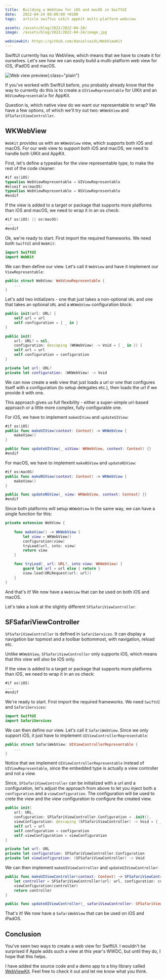 ```yaml
---
title:  Building a WebView for iOS and macOS in SwiftUI
date:   2022-04-24 08:00:00 +0100
tags:   article swiftui uikit appkit multi-platform webview

assets: /assets/blog/2022/2022-04-24/
image:  /assets/blog/2022/2022-04-24/image.jpg

webviewkit: https://github.com/danielsaidi/WebViewKit
---
```


SwiftUI currently has no WebView, which means that we have to create it for ourselves. Let's see how we can easily build a multi-platform web view for iOS, iPadOS and macOS.

![Web view preview]({{page.assets}}title.png){:class="plain"}

If you've worked with SwiftUI before, you probably already know that the way to currently do this is to create a `UIViewRepresentable` for UIKit and an `NSViewRepresentable` for AppKit.

Question is, which native view do we want our representable to wrap? We have a few options, of which we'll try out two: `WKWebView` and `SFSafariViewController`.


## WKWebView

`WebKit` provides us with an `WKWebView` view, which supports both iOS and macOS. For our web view to support both iOS and macOS, we need to handle both UIKit and AppKit.

First, let's define a typealias for the view representable type, to make the rest of the code cleaner:

```swift
#if os(iOS)
typealias WebViewRepresentable = UIViewRepresentable
#elseif os(macOS)
typealias WebViewRepresentable = NSViewRepresentable
#endif
```

If the view is added to a target or package that supports more platforms than iOS and macOS, we need to wrap it in an os check:

```swift
#if os(iOS) || os(macOS)
....
#endif
```

Ok, we're ready to start. First import the required frameworks. We need both `SwiftUI` and `WebKit`:

```swift
import SwiftUI
import WebKit
```

We can then define our view. Let's call it `WebView` and have it implement our `ViewRepresentable`:

```swift
public struct WebView: WebViewRepresentable {
    ...
}
```

Let's add two initializers - one that just takes a non-optional `URL` and one that takes an optional `URL` and a `WKWebView` configuration block:

```swift
public init(url: URL) {
    self.url = url
    self.configuration = { _ in }
}

public init(
    url: URL? = nil,
    configuration: @escaping (WKWebView) -> Void = { _ in }) {
    self.url = url
    self.configuration = configuration
}

private let url: URL?
private let configuration: (WKWebView) -> Void
```

We can now create a web view that just loads a url or one that configures itself with a configuration (to setup delegates etc.), then loads the url if we provide it with one.

This approach gives us full flexibility - either a super-simple url-based approach or a little more complex, fully configurable one.

For iOS, we have to implement `makeUIView` and `updateUIView`:

```swift
#if os(iOS)
public func makeUIView(context: Context) -> WKWebView {
    makeView()
}

public func updateUIView(_ uiView: WKWebView, context: Context) {}
#endif
```

For macOS, we have to implement `makeNSView` and `updateNSView`:

```swift
#if os(macOS)
public func makeNSView(context: Context) -> WKWebView {
    makeView()
}

public func updateNSView(_ view: WKWebView, context: Context) {}
#endif
```

Since both platforms will setup `WKWebView` in the same way, we can have a single function for this:

```swift
private extension WebView {
    
    func makeView() -> WKWebView {
        let view = WKWebView()
        configuration(view)
        tryLoad(url, into: view)
        return view
    }

    func tryLoad(_ url: URL?, into view: WKWebView) {
        guard let url = url else { return }
        view.load(URLRequest(url: url))
    }
}
```

And that's it! We now have a `WebView` that can be used on both iOS and macOS.

Let's take a look at the slightly different `SFSafariViewController`.


## SFSafariViewController

`SFSafariViewController` is defined in `SafariServices`. It can display a navigation bar topmost and a toolbar bottommost, with navigation, reload etc.

Unlike `WKWebView`, `SFSafariViewController` only supports iOS, which means that this view will also be iOS only.

If the view is added to a target or package that supports more platforms than iOS, we need to wrap it in an os check:

```swift
#if os(iOS)
....
#endif
```

We're ready to start. First import the required frameworks. We need `SwiftUI` and `SafariServices`:

```swift
import SwiftUI
import SafariServices
```

We can then define our view. Let's call it `SafariWebView`. Since we only support iOS, it just have to implement `UIViewControllerRepresentable`:

```swift
public struct SafariWebView: UIViewControllerRepresentable {
    ...
}
```

Notice that we implement `UIViewControllerRepresentable` instead of `UIViewRepresentable`, since the embedded type is actually a view controller and not a view.

Since, `SFSafariViewController` can be initialized with a url and a configuration, let's adjust the approach from above to let you inject both a `configuration` and a `viewConfiguration`. The configuration will be used to crete the view and the view configuration to configure the created view.

```swift
public init(
    url: URL,
    configuration: SFSafariViewController.Configuration = .init(),
    viewConfiguration: @escaping (SFSafariViewController) -> Void = { _ in }) {
    self.url = url
    self.configuration = configuration
    self.viewConfiguration = viewConfiguration
}

private let url: URL
private let configuration: SFSafariViewController.Configuration
private let viewConfiguration: (SFSafariViewController) -> Void
```

We can then implement `makeUIViewController` and `updateUIViewController`:

```swift
public func makeUIViewController(context: Context) -> SFSafariViewController {
    let controller = SFSafariViewController(url: url, configuration: configuration)
    viewConfiguration(controller)
    return controller
}

public func updateUIViewController(_ safariViewController: SFSafariViewController, context: Context) {}
```

That's it! We now have a `SafariWebView` that can be used on iOS and iPadOS.


## Conclusion

You've seen two ways to create a web view for SwiftUI. I wouldn't be surprised if Apple adds such a view at this year's WWDC, but until they do, I hope that this helps.

I have added the source code and a demo app to a tiny library called [WebViewKit]({{page.webviewkit}}). Feel free to check it out and let me know what you think.